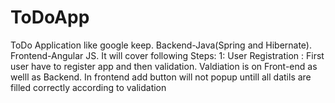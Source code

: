 # ToDoApp
ToDo Application like google keep. Backend-Java(Spring and Hibernate). Frontend-Angular JS.
It will cover following Steps:
1: User Registration : First user have to register app and then validation. Valdiation is on Front-end as welll as Backend. In frontend add button will not popup untill all datils are filled correctly according to validation 

